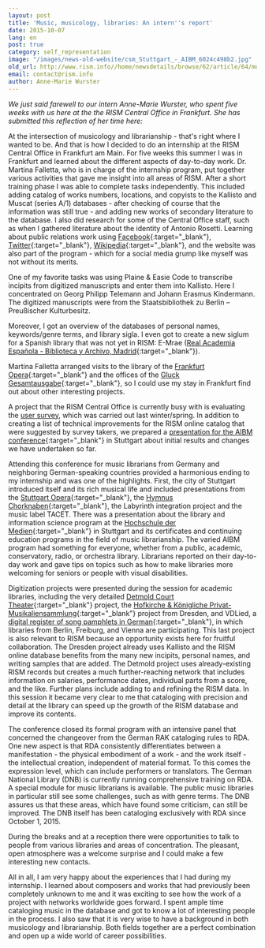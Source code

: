 ```yaml
---
layout: post
title: 'Music, musicology, libraries: An intern''s report'
date: 2015-10-07
lang: en
post: true
category: self_representation
image: "/images/news-old-website/csm_Stuttgart_-_AIBM_6024c498b2.jpg"
old_url: http://www.rism.info//home/newsdetails/browse/62/article/64/music-musicology-libraries-an-interns-report.html
email: contact@rism.info
author: Anne-Marie Wurster
---
```


_We just said farewell to our intern Anne-Marie Wurster, who spent five weeks with us here at the the RISM Central Office in Frankfurt. She has submitted this reflection of her time here:_

At the intersection of musicology and librarianship - that's right where I wanted to be. And that is how I decided to do an internship at the RISM Central Office in Frankfurt am Main. For five weeks this summer I was in Frankfurt and learned about the different aspects of day-to-day work. Dr. Martina Falletta, who is in charge of the internship program, put together various activities that gave me insight into all areas of RISM. After a short training phase I was able to complete tasks independently. This included adding catalog of works numbers, locations, and copyists to the Kallisto and Muscat (series A/1) databases - after checking of course that the information was still true - and adding new works of secondary literature to the database. I also did research for some of the Central Office staff, such as when I gathered literature about the identity of Antonio Rosetti. Learning about public relations work using [Facebook](https://www.facebook.com/RISM.info/timeline/){:target="_blank"}, [Twitter](https://twitter.com/RISM_music){:target="_blank"}, [Wikipedia](https://en.wikipedia.org/wiki/R%C3%A9pertoire_International_des_Sources_Musicales){:target="_blank"}, and the website was also part of the program - which for a social media grump like myself was not without its merits.

One of my favorite tasks was using Plaine & Easie Code to transcribe incipits from digitized manuscripts and enter them into Kallisto. Here I concentrated on Georg Philipp Telemann and Johann Erasmus Kindermann. The digitized manuscripts were from the Staatsbibliothek zu Berlin – Preußischer Kulturbesitz.

Moreover, I got an overview of the databases of personal names, keywords/genre terms, and library sigla. I even got to create a new siglum for a Spanish library that was not yet in RISM: E-Mrae ([Real Academia Española - Biblioteca y Archivo, Madrid](http://www.rae.es/){:target="_blank"}).

Martina Falletta arranged visits to the library of the [Frankfurt Opera](http://www.oper-frankfurt.de/){:target="_blank"} and the offices of the [Gluck Gesamtausgabe](http://www.gluck-gesamtausgabe.de/){:target="_blank"}, so I could use my stay in Frankfurt find out about other interesting projects.

A project that the RISM Central Office is currently busy with is evaluating the [user survey](/community/survey-2014-2015.html), which was carried out last winter/spring. In addition to creating a list of technical improvements for the RISM online catalog that were suggested by survey takers, we prepared a [presentation for the AIBM conference](http://www.aibm.info/tagungen/2015-stuttgart/vortragsfolien_aibm2015/){:target="_blank"} in Stuttgart about initial results and changes we have undertaken so far.

Attending this conference for music librarians from Germany and neighboring German-speaking countries provided a harmonious ending to my internship and was one of the highlights. First, the city of Stuttgart introduced itself and its rich musical life and included presentations from the [Stuttgart Opera](http://www.oper-stuttgart.de/){:target="_blank"}, the [Hymnus Chorknaben](http://www.hymnus.de/){:target="_blank"}, the Labyrinth integration project and the music label TACET. There was a presentation about the library and information science program at the [Hochschule der Medien](https://www.hdm-stuttgart.de/){:target="_blank"} in Stuttgart and its certificates and continuing education programs in the field of music librarianship. The varied AIBM program had something for everyone, whether from a public, academic, conservatory, radio, or orchestra library. Librarians reported on their day-to-day work and gave tips on topics such as how to make libraries more welcoming for seniors or people with visual disabilities.

Digitization projects were presented during the session for academic libraries, including the very detailed [Detmold Court Theater](http://hoftheater-detmold.de/){:target="_blank"} project, the [Hofkirche & Königliche Privat-Musikaliensammlung](http://hofmusik.slub-dresden.de/themen/hofkirche-koenigliche-privat-musikaliensammlung/){:target="_blank"} project from Dresden, and VDLied, a [digital register of song pamphlets in German](http://staatsbibliothek-berlin.de/die-staatsbibliothek/abteilungen/historische-drucke/projekte/vd-lied-digital/){:target="_blank"}, in which libraries from Berlin, Freiburg, and Vienna are participating. This last project is also relevant to RISM because an opportunity exists here for fruitful collaboration. The Dresden project already uses Kallisto and the RISM online database benefits from the many new incipits, personal names, and writing samples that are added. The Detmold project uses already-existing RISM records but creates a much further-reaching network that includes information on salaries, performance dates, individual parts from a score, and the like. Further plans include adding to and refining the RISM data. In this session it became very clear to me that cataloging with precision and detail at the library can speed up the growth of the RISM database and improve its contents.

The conference closed its formal program with an intensive panel that concerned the changeover from the German RAK cataloging rules to RDA. One new aspect is that RDA consistently differentiates between a manifestation - the physical embodiment of a work - and the work itself - the intellectual creation, independent of material format. To this comes the expression level, which can include performers or translators. The German National Library (DNB) is currently running comprehensive training on RDA. A special module for music librarians is available. The public music libraries in particular still see some challenges, such as with genre terms. The DNB assures us that these areas, which have found some criticism, can still be improved. The DNB itself has been cataloging exclusively with RDA since October 1, 2015.

During the breaks and at a reception there were opportunities to talk to people from various libraries and areas of concentration. The pleasant, open atmosphere was a welcome surprise and I could make a few interesting new contacts.

All in all, I am very happy about the experiences that I had during my internship. I learned about composers and works that had previously been completely unknown to me and it was exciting to see how the work of a project with networks worldwide goes forward. I spent ample time cataloging music in the database and got to know a lot of interesting people in the process. I also saw that it is very wise to have a background in both musicology and librarianship. Both fields together are a perfect combination and open up a wide world of career possibilities.

